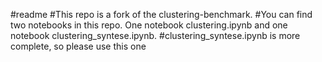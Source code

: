 #readme
#This repo is a fork of the clustering-benchmark.
#You can find two notebooks in this repo. One notebook clustering.ipynb and one notebook clustering_syntese.ipynb.
#clustering_syntese.ipynb is more complete, so please use this one
